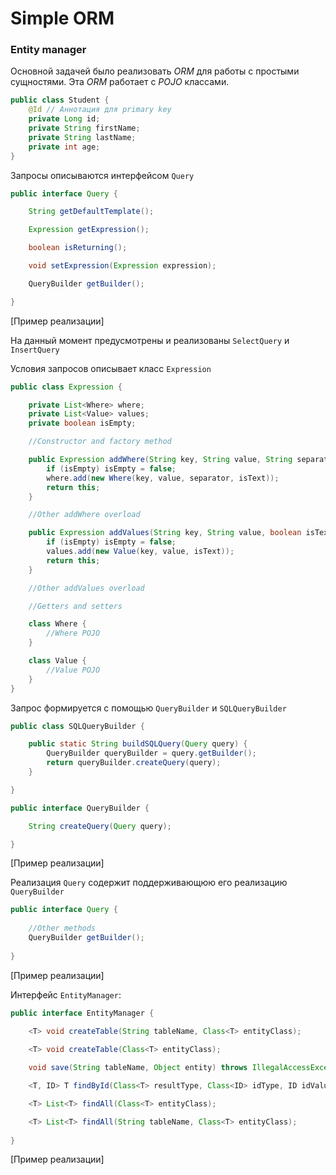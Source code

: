 # Simple ORM

### Entity manager

Основной задачей было реализовать *ORM* для работы с простыми сущностями. Эта *ORM* работает с *POJO* классами.

```java
public class Student {
    @Id // Аннотация для primary key
    private Long id;
    private String firstName;
    private String lastName;
    private int age;
}
```

Запросы описываются интерфейсом `Query`

```java
public interface Query {

    String getDefaultTemplate();

    Expression getExpression();

    boolean isReturning();

    void setExpression(Expression expression);

    QueryBuilder getBuilder();

}
```
[Пример реализации]

На данный момент предусмотрены и реализованы `SelectQuery` и `InsertQuery`

Условия запросов описывает класс `Expression`

```java
public class Expression {

    private List<Where> where;
    private List<Value> values;
    private boolean isEmpty;

    //Constructor and factory method

    public Expression addWhere(String key, String value, String separator, boolean isText) {
        if (isEmpty) isEmpty = false;
        where.add(new Where(key, value, separator, isText));
        return this;
    }

    //Other addWhere overload

    public Expression addValues(String key, String value, boolean isText) {
        if (isEmpty) isEmpty = false;
        values.add(new Value(key, value, isText));
        return this;
    }

    //Other addValues overload

    //Getters and setters

    class Where {
        //Where POJO
    }

    class Value {
        //Value POJO
    }
}
```

Запрос формируется с помощью `QueryBuilder` и `SQLQueryBuilder`

```java
public class SQLQueryBuilder {

    public static String buildSQLQuery(Query query) {
        QueryBuilder queryBuilder = query.getBuilder();
        return queryBuilder.createQuery(query);
    }

}
```

```java
public interface QueryBuilder {

    String createQuery(Query query);

}
```
[Пример реализации]

Реализация `Query` содержит поддерживающюю его реализацию `QueryBuilder`

```java
public interface Query {
    
    //Other methods
    QueryBuilder getBuilder();
    
}
```

[Пример реализации]

Интерфейс `EntityManager`:

```java
public interface EntityManager {
    
    <T> void createTable(String tableName, Class<T> entityClass);

    <T> void createTable(Class<T> entityClass);

    void save(String tableName, Object entity) throws IllegalAccessException;

    <T, ID> T findById(Class<T> resultType, Class<ID> idType, ID idValue, String tableName);

    <T> List<T> findAll(Class<T> entityClass);

    <T> List<T> findAll(String tableName, Class<T> entityClass);
    
}
```
[Пример реализации]